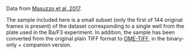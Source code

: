 Data from [Masuzzo et al. 2017](http://dx.doi.org/10.1038/srep42383).

The sample included here is a small subset (only the first of 144 original frames is present) of the dataset corresponding to a single well from the plate used in the Ba/F3 experiment. In addition, the sample has been converted from the original plain TIFF format to [OME-TIFF](https://www.openmicroscopy.org/site/support/ome-model/ome-tiff/file-structure.html), in the binary-only + companion version.
